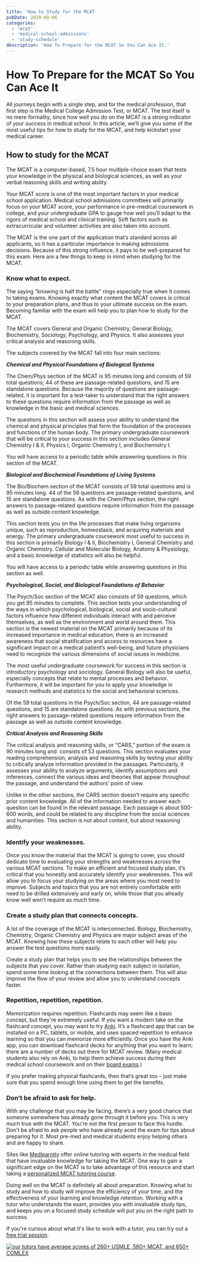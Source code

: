 ```yaml
---
title: 'How to Study for the MCAT'
pubDate: 2020-08-06
categories:
  - 'mcat'
  - 'medical-school-admissions'
  - 'study-schedule'
description: 'How To Prepare for the MCAT So You Can Ace It.'
---
```


# **How To Prepare for the MCAT So You Can Ace It**

All journeys begin with a single step, and for the medical profession, that first step is the Medical College Admission Test, or MCAT. The test itself is no mere formality, since how well you do on the MCAT is a strong indicator of your success in medical school. In this article, we’ll give you some of the most useful tips for how to study for the MCAT, and help kickstart your medical career.

## **How to study for the MCAT**

The MCAT is a computer-based, 7.5 hour multiple-choice exam that tests your knowledge in the physical and biological sciences, as well as your verbal reasoning skills and writing ability. 

Your MCAT score is one of the most important factors in your medical school application. Medical school admissions committees will primarily focus on your MCAT score, your performance in pre-medical coursework in college, and your undergraduate GPA to gauge how well you’ll adapt to the rigors of medical school and clinical training. Soft factors such as extracurricular and volunteer activities are also taken into account. 

The MCAT is the one part of the application that’s standard across all applicants, so it has a particular importance in making admissions decisions. Because of this strong influence, it pays to be well-prepared for this exam. Here are a few things to keep in mind when studying for the MCAT.

### **Know what to expect.**

The saying “knowing is half the battle” rings especially true when it comes to taking exams. Knowing exactly what content the MCAT covers is critical to your preparation plans, and thus to your ultimate success on the exam. Becoming familiar with the exam will help you to plan how to study for the MCAT.

The MCAT covers General and Organic Chemistry, General Biology, Biochemistry, Sociology, Psychology, and Physics. It also assesses your critical analysis and reasoning skills.

The subjects covered by the MCAT fall into four main sections:

**_Chemical and Physical Foundations of Biological Systems_**

The Chem/Phys section of the MCAT is 95 minutes long and consists of 59 total questions; 44 of these are passage-related questions, and 15 are standalone questions. Because the majority of questions are passage-related, it is important for a test-taker to understand that the right answers to these questions require information from the passage as well as knowledge in the basic and medical sciences.

The questions in this section will assess your ability to understand the chemical and physical principles that form the foundation of the processes and functions of the human body. The primary undergraduate coursework that will be critical to your success in this section includes General Chemistry I & II, Physics I, Organic Chemistry I, and Biochemistry I. 

You will have access to a periodic table while answering questions in this section of the MCAT.

_**Biological and Biochemical Foundations of Living Systems**_

The Bio/Biochem section of the MCAT consists of 59 total questions and is 95 minutes long. 44 of the 59 questions are passage-related questions, and 15 are standalone questions. As with the Chem/Phys section, the right answers to passage-related questions require information from the passage as well as outside content knowledge.

This section tests you on the life processes that make living organisms unique, such as reproduction, homeostasis, and acquiring materials and energy. The primary undergraduate coursework most useful to success in this section is primarily Biology I & II, Biochemistry I, General Chemistry and Organic Chemistry. Cellular and Molecular Biology, Anatomy & Physiology, and a basic knowledge of statistics will also be helpful.

You will have access to a periodic table while answering questions in this section as well.

_**Psychological, Social, and Biological Foundations of Behavior**_

The Psych/Soc section of the MCAT also consists of 59 questions, which you get 95 minutes to complete. This section tests your understanding of the ways in which psychological, biological, social and socio-cultural factors influence how different individuals interact with and perceive themselves, as well as the environment and world around them. This section is the newest material on the MCAT primarily because of its increased importance in medical education; there is an increased awareness that social stratification and access to resources have a significant impact on a medical patient’s well-being, and future physicians need to recognize the various dimensions of social issues in medicine.

The most useful undergraduate coursework for success in this section is introductory psychology and sociology. General Biology will also be useful, especially concepts that relate to mental processes and behavior. Furthermore, it will be important for you to apply your knowledge in research methods and statistics to the social and behavioral sciences.

Of the 59 total questions in the Psych/Soc section, 44 are passage-related questions, and 15 are standalone questions. As with previous sections, the right answers to passage-related questions require information from the passage as well as outside content knowledge.

_**Critical Analysis and Reasoning Skills**_

The critical analysis and reasoning skills, or “CARS,” portion of the exam is 90 minutes long and  consists of 53 questions. This section evaluates your reading comprehension, analysis and reasoning skills by testing your ability to critically analyze information provided in the passages. Particularly, it assesses your ability to analyze arguments, identify assumptions and inferences, connect the various ideas and theories that appear throughout the passage, and understand the authors’ point of view.

Unlike in the other sections, the CARS section doesn’t require any specific prior content knowledge. All of the information needed to answer each question can be found in the relevant passage. Each passage is about 500-600 words, and could be related to any discipline from the social sciences and humanities. This section is not about content, but about reasoning ability.

###

### Identify your weaknesses.

Once you know the material that the MCAT is going to cover, you should dedicate time to evaluating your strengths and weaknesses across the various MCAT sections. To make an efficient and focused study plan, it’s critical that you honestly and accurately identify your weaknesses. This will allow you to focus your studying on the areas where you most need to improve. Subjects and topics that you are not entirely comfortable with need to be drilled extensively and early on, while those that you already know well won’t require as much time.

### **Create a study plan that connects concepts.**

A lot of the coverage of the MCAT is interconnected. Biology, Biochemistry, Chemistry, Organic Chemistry and Physics are major subject areas of the MCAT. Knowing how these subjects relate to each other will help you answer the test questions more easily.

Create a study plan that helps you to see the relationships between the subjects that you cover. Rather than studying each subject in isolation, spend some time looking at the connections between them. This will also improve the flow of your review and allow you to understand concepts faster.

### **Repetition, repetition, repetition.**

Memorization requires repetition. Flashcards may seem like a basic concept, but they're extremely useful. If you want a modern take on the flashcard concept, you may want to try [Anki](https://apps.ankiweb.net/). It’s a flashcard app that can be installed on a PC, tablets, or mobile, and uses spaced repetition to enhance learning so that you can memorize more efficiently. Once you have the Anki app, you can download flashcard decks for anything that you want to learn; there are a number of decks out there for MCAT review. (Many medical students also rely on Anki, to help them achieve success during their medical school coursework and on their [board exams](https://www.medlearnity.com/usmle/).)

If you prefer making physical flashcards, then that’s great too – just make sure that you spend enough time using them to get the benefits.

### **Don’t be afraid to ask for help.**

With any challenge that you may be facing, there’s a very good chance that someone somewhere has already gone through it before you. This is very much true with the MCAT. You're not the first person to face this hurdle. Don’t be afraid to ask people who have already aced the exam for tips about preparing for it. Most pre-med and medical students enjoy helping others and are happy to share.

Sites like [Medlearnity](https://www.medlearnity.com) offer online tutoring with experts in the medical field that have invaluable knowledge for taking the MCAT. One way to gain a significant edge on the MCAT is to take advantage of this resource and start taking a [personalized MCAT tutoring course](https://www.medlearnity.com/mcat/).

Doing well on the MCAT is definitely all about preparation. Knowing what to study and how to study will improve the efficiency of your time, and the effectiveness of your learning and knowledge retention. Working with a tutor who understands the exam, provides you with invaluable study tips, and keeps you on a focused study schedule will put you on the right path to success.

If you're curious about what it's like to work with a tutor, you can try out a [free trial session](https://www.medlearnity.com/start-here/).

[![our tutors have average scores of 260+ USMLE, 580+ MCAT, and 650+ COMLEX](https://i2xfwztd2ksbegse.public.blob.vercel-storage.com/wp/2022/06/05-our-tutors-have-average-scores.png)](https://www.medlearnity.com/our-tutors/)
